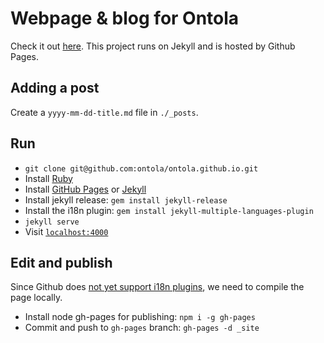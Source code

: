 # Webpage & blog for Ontola
Check it out [here](https://ontola.io).
This project runs on Jekyll and is hosted by Github Pages.

## Adding a post

Create a `yyyy-mm-dd-title.md` file in `./_posts`.

## Run
* `git clone git@github.com:ontola/ontola.github.io.git`
* Install [Ruby](https://www.ruby-lang.org/en/documentation/installation/)
* Install [GitHub Pages](https://help.github.com/articles/setting-up-your-github-pages-site-locally-with-jekyll/) or [Jekyll](https://jekyllrb.com/docs/installation/)
* Install jekyll release: `gem install jekyll-release`
* Install the i18n plugin: `gem install jekyll-multiple-languages-plugin`
* `jekyll serve`
* Visit [`localhost:4000`](http://localhost:4000)

## Edit and publish
Since Github does [not yet support i18n plugins](https://github.com/github/pages-gem/issues/401), we need to compile the page locally.

* Install node gh-pages for publishing: `npm i -g gh-pages`
* Commit and push to `gh-pages` branch: `gh-pages -d _site`
